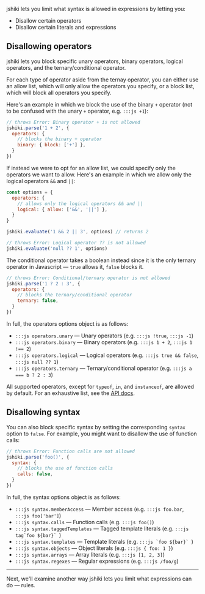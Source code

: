 jshiki lets you limit what syntax is allowed in expressions by letting you:

- Disallow certain operators
- Disallow certain literals and expressions

## Disallowing operators

jshiki lets you block specific unary operators, binary operators, logical operators, and the ternary/conditional operator.

For each type of operator aside from the ternay operator, you can either use an allow list, which will only allow the operators you specify, or a block list, which will block all operators you specify.

Here's an example in which we block the use of the binary `+` operator (not to be confused with the unary `+` operator, e.g. `:::js +1`):

```js
// throws Error: Binary operator + is not allowed
jshiki.parse('1 + 2', {
  operators: {
    // blocks the binary + operator
    binary: { block: ['+'] },
  }
})
```

If instead we were to opt for an allow list, we could specify only the operators we want to allow. Here's an example in which we allow only the logical operators `&&` and `||`:

```js
const options = {
  operators: {
    // allows only the logical operators && and ||
    logical: { allow: ['&&', '||'] },
  }
}

jshiki.evaluate('1 && 2 || 3', options) // returns 2

// throws Error: Logical operator ?? is not allowed
jshiki.evaluate('null ?? 1', options)
```

The conditional operator takes a boolean instead since it is the only ternary operator in Javascript — `true` allows it, `false` blocks it.

```js
// throws Error: Conditional/ternary operator is not allowed
jshiki.parse('1 ? 2 : 3', {
  operators: {
    // blocks the ternary/conditional operator
    ternary: false,
  }
})
```

In full, the operators options object is as follows:

- `:::js operators.unary` — Unary operators (e.g. `:::js !true`, `:::js -1`)
- `:::js operators.binary` — Binary operators (e.g. `:::js 1 + 2`, `:::js 1 !== 2`)
- `:::js operators.logical` — Logical operators (e.g. `:::js true && false`, `:::js null ?? 1`)
- `:::js operators.ternary` — Ternary/conditional operator (e.g. `:::js a === b ? 2 : 3`)

All supported operators, except for `typeof`, `in`, and `instanceof`, are allowed by default. For an exhaustive list, see the [API docs].

## Disallowing syntax

You can also block specific syntax by setting the corresponding `syntax` option to `false`. For example, you might want to disallow the use of function calls:

```js
// throws Error: Function calls are not allowed
jshiki.parse('foo()', {
  syntax: {
    // blocks the use of function calls
    calls: false,
  }
})
```

In full, the syntax options object is as follows:

- `:::js syntax.memberAccess` — Member access (e.g. `:::js foo.bar`, `:::js foo['bar']`)
- `:::js syntax.calls` — Function calls (e.g. `:::js foo()`)
- `:::js syntax.taggedTemplates` — Tagged template literals (e.g. ``:::js tag`foo ${bar}` ``)
- `:::js syntax.templates` — Template literals (e.g. ``:::js `foo ${bar}` ``)
- `:::js syntax.objects` — Object literals (e.g. `:::js { foo: 1 }`)
- `:::js syntax.arrays` — Array literals (e.g. `:::js [1, 2, 3]`)
- `:::js syntax.regexes` — Regular expressions (e.g. `:::js /foo/g`)

---

Next, we'll examine another way jshiki lets you limit what expressions can do — rules.

[API docs]: ../api/interfaces/OperatorOptions.html
